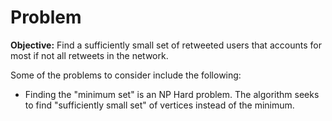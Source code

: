 # Problem
**Objective:** Find a sufficiently small set of retweeted users that accounts for most if not all retweets in the network.

Some of the problems to consider include the following:

* Finding the "minimum set" is an NP Hard problem. The algorithm seeks to find "sufficiently small set" of vertices instead of the minimum.


